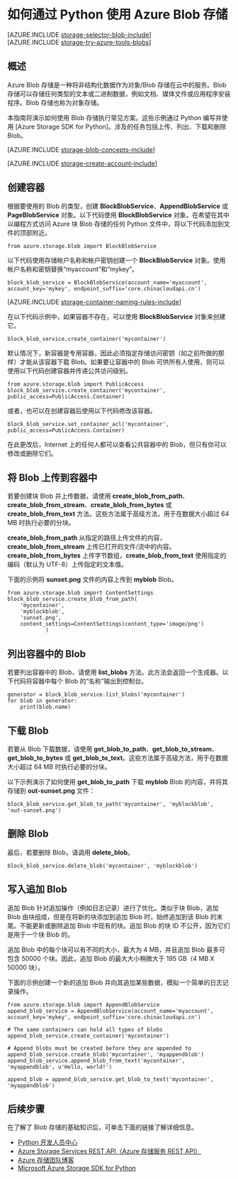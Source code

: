 <properties
	pageTitle="如何通过 Python 使用 Azure Blob 存储（对象存储）| Azure"
	description="使用 Azure Blob 存储（对象存储）将非结构化数据存储在云中。"
	services="storage"
	documentationCenter="python"
	authors="tamram"
	manager="carmonm"
	editor="tysonn"/>  


<tags
	ms.service="storage"
	ms.workload="storage"
	ms.tgt_pltfrm="na"
	ms.devlang="python"
	ms.topic="article"
    ms.date="09/20/2016"
	ms.author="jwillis;tamram"/>

# 如何通过 Python 使用 Azure Blob 存储

[AZURE.INCLUDE [storage-selector-blob-include](../../includes/storage-selector-blob-include.md)] <br/> [AZURE.INCLUDE [storage-try-azure-tools-blobs](../../includes/storage-try-azure-tools-blobs.md)]

## 概述

Azure Blob 存储是一种将非结构化数据作为对象/Blob 存储在云中的服务。Blob 存储可以存储任何类型的文本或二进制数据，例如文档、媒体文件或应用程序安装程序。Blob 存储也称为对象存储。

本指南将演示如何使用 Blob 存储执行常见方案。这些示例通过 Python 编写并使用 [Azure Storage SDK for Python]。涉及的任务包括上传、列出、下载和删除 Blob。

[AZURE.INCLUDE [storage-blob-concepts-include](../../includes/storage-blob-concepts-include.md)]

[AZURE.INCLUDE [storage-create-account-include](../../includes/storage-create-account-include.md)]

## 创建容器

根据要使用的 Blob 的类型，创建 **BlockBlobService**、**AppendBlobService** 或 **PageBlobService** 对象。以下代码使用 **BlockBlobService** 对象。在希望在其中以编程方式访问 Azure 块 Blob 存储的任何 Python 文件中，将以下代码添加到文件的顶部附近。

	from azure.storage.blob import BlockBlobService

以下代码使用存储帐户名称和帐户密钥创建一个 **BlockBlobService** 对象。使用帐户名称和密钥替换“myaccount”和“mykey”。

	block_blob_service = BlockBlobService(account_name='myaccount', account_key='mykey', endpoint_suffix='core.chinacloudapi.cn')

[AZURE.INCLUDE [storage-container-naming-rules-include](../../includes/storage-container-naming-rules-include.md)]

在以下代码示例中，如果容器不存在，可以使用 **BlockBlobService** 对象来创建它。

	block_blob_service.create_container('mycontainer')

默认情况下，新容器是专用容器，因此必须指定存储访问密钥（如之前所做的那样）才能从该容器下载 Blob。如果要让容器中的 Blob 可供所有人使用，则可以使用以下代码创建容器并传递公共访问级别。

	from azure.storage.blob import PublicAccess
	block_blob_service.create_container('mycontainer', public_access=PublicAccess.Container)

或者，也可以在创建容器后使用以下代码修改该容器。

	block_blob_service.set_container_acl('mycontainer', public_access=PublicAccess.Container)

在此更改后，Internet 上的任何人都可以查看公共容器中的 Blob，但只有你可以修改或删除它们。

## 将 Blob 上传到容器中

若要创建块 Blob 并上传数据，请使用 **create\_blob\_from\_path**、**create\_blob\_from\_stream**、**create\_blob\_from\_bytes** 或 **create\_blob\_from\_text** 方法。这些方法属于高级方法，用于在数据大小超过 64 MB 时执行必要的分块。

**create\_blob\_from\_path** 从指定的路径上传文件的内容，**create\_blob\_from\_stream** 上传已打开的文件/流中的内容。**create\_blob\_from\_bytes** 上传字节数组，**create\_blob\_from\_text** 使用指定的编码（默认为 UTF-8）上传指定的文本值。

下面的示例将 **sunset.png** 文件的内容上传到 **myblob** Blob。

	from azure.storage.blob import ContentSettings
	block_blob_service.create_blob_from_path(
        'mycontainer',
        'myblockblob',
        'sunset.png',
        content_settings=ContentSettings(content_type='image/png')
				)

## 列出容器中的 Blob

若要列出容器中的 Blob，请使用 **list\_blobs** 方法。此方法会返回一个生成器。以下代码将容器中每个 Blob 的“名称”输出到控制台。

	generator = block_blob_service.list_blobs('mycontainer')
	for blob in generator:
		print(blob.name)

## 下载 Blob

若要从 Blob 下载数据，请使用 **get\_blob\_to\_path**、**get\_blob\_to\_stream**、**get\_blob\_to\_bytes** 或 **get\_blob\_to\_text**。这些方法属于高级方法，用于在数据大小超过 64 MB 时执行必要的分块。

以下示例演示了如何使用 **get\_blob\_to\_path** 下载 **myblob** Blob 的内容，并将其存储到 **out-sunset.png** 文件：

	block_blob_service.get_blob_to_path('mycontainer', 'myblockblob', 'out-sunset.png')

## 删除 Blob

最后，若要删除 Blob，请调用 **delete\_blob**。

	block_blob_service.delete_blob('mycontainer', 'myblockblob')

## 写入追加 Blob

追加 Blob 针对追加操作（例如日志记录）进行了优化。类似于块 Blob，追加 Blob 由块组成，但是在将新的块添加到追加 Blob 时，始终追加到该 Blob 的末尾。不能更新或删除追加 Blob 中现有的块。追加 Blob 的块 ID 不公开，因为它们是用于一个块 Blob 的。

追加 Blob 中的每个块可以有不同的大小，最大为 4 MB，并且追加 Blob 最多可包含 50000 个块。因此，追加 Blob 的最大大小稍微大于 195 GB（4 MB X 50000 块）。

下面的示例创建一个新的追加 Blob 并向其追加某些数据，模拟一个简单的日志记录操作。

	from azure.storage.blob import AppendBlobService
	append_blob_service = AppendBlobService(account_name='myaccount', account_key='mykey', endpoint_suffix='core.chinacloudapi.cn')

	# The same containers can hold all types of blobs
	append_blob_service.create_container('mycontainer')

	# Append blobs must be created before they are appended to
	append_blob_service.create_blob('mycontainer', 'myappendblob')
	append_blob_service.append_blob_from_text('mycontainer', 'myappendblob', u'Hello, world!')

	append_blob = append_blob_service.get_blob_to_text('mycontainer', 'myappendblob')

## 后续步骤

在了解了 Blob 存储的基础知识后，可单击下面的链接了解详细信息。

- [Python 开发人员中心](/develop/python/)
- [Azure Storage Services REST API（Azure 存储服务 REST API）](http://msdn.microsoft.com/zh-cn/library/azure/dd179355)
- [Azure 存储团队博客]
- [Microsoft Azure Storage SDK for Python]

[Azure 存储团队博客]: http://blogs.msdn.com/b/windowsazurestorage/
[Microsoft Azure Storage SDK for Python]: https://github.com/Azure/azure-storage-python

<!---HONumber=Mooncake_Quality_Review_1118_2016-->
